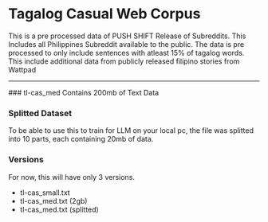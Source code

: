 # Tagalog Casual Web Corpus

This is a pre processed data of PUSH SHIFT Release of Subreddits. This Includes all Philippines Subreddit available to the public. The data is pre processed to only include sentences with atleast 15% of tagalog words. This include additional data from publicly released filipino stories from Wattpad 
<hr>
### tl-cas_med
Contains 200mb of Text Data

### Splitted Dataset
To be able to use this to train for LLM on your local pc, the file was splitted into 10 parts, each containing 20mb of data.

### Versions
For now, this will have only 3 versions.
- tl-cas_small.txt
- tl-cas_med.txt (2gb)
- tl-cas_med.txt (splitted)
